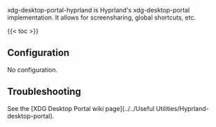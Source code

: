 xdg-desktop-portal-hyprland is Hyprland's xdg-desktop-portal implementation.
It allows for screensharing, global shortcuts, etc.

{{< toc >}}

## Configuration

No configuration.

## Troubleshooting

See the [XDG Desktop Portal wiki page](../../Useful Utilities/Hyprland-desktop-portal).